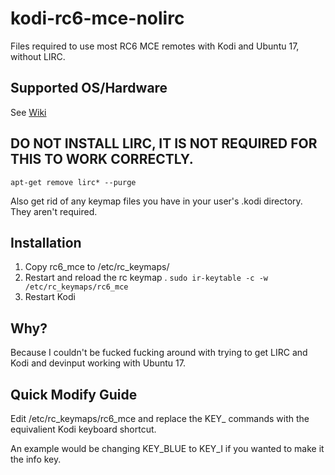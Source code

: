 # kodi-rc6-mce-nolirc
Files required to use most RC6 MCE remotes with Kodi and Ubuntu 17, without LIRC.

## Supported OS/Hardware

See [Wiki](https://github.com/clontarfx/kodi-rc6-mce-nolirc/wiki/Supported-OS-Kodi-Hardware)

## DO NOT INSTALL LIRC, IT IS NOT REQUIRED FOR THIS TO WORK CORRECTLY.

`apt-get remove lirc* --purge`

Also get rid of any keymap files you have in your user's .kodi directory. They aren't required.

## Installation

1. Copy rc6_mce to /etc/rc_keymaps/
2. Restart and reload the rc keymap
. `sudo ir-keytable -c -w /etc/rc_keymaps/rc6_mce`
3. Restart Kodi

## Why?

Because I couldn't be fucked fucking around with trying to get LIRC and Kodi and devinput working with Ubuntu 17.

## Quick Modify Guide

Edit /etc/rc_keymaps/rc6_mce and replace the KEY_ commands with the equivalient Kodi keyboard shortcut.

An example would be changing KEY_BLUE to KEY_I if you wanted to make it the info key.
